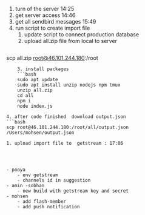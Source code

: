 1. turn of the server 14:25
2. get server access 14:46
3. get all sendbird messages 15:49
4. run  script to create import file
	1. update script to connect production database
	2. upload all.zip file from local to server
	```bash
scp all.zip root@46.101.244.180:/root
```
	3. install packages
	```bash
	sudo apt update
	sudo apt install unzip nodejs npm tmux
	unzip all.zip
	cd all
	npm i
	node index.js
```
	4. after code finished  download output.json
	```bash
	scp root@46.101.244.180:/root/all/output.json /Users/mohsen/output.json
```
1. upload import file to  getstream : 17:06




- pooya
	- env getstream
	- channels id in suggestion
- amin -sobhan
	- new build with getstream key and secret
- mohsen
	- add flash-member
	- add push notification